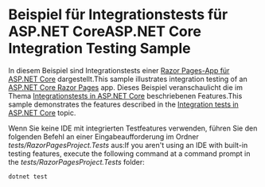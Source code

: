 # <a name="aspnet-core-integration-testing-sample"></a><span data-ttu-id="e23c9-101">Beispiel für Integrationstests für ASP.NET Core</span><span class="sxs-lookup"><span data-stu-id="e23c9-101">ASP.NET Core Integration Testing Sample</span></span>

<span data-ttu-id="e23c9-102">In diesem Beispiel sind Integrationstests einer [Razor Pages-App für ASP.NET Core](https://docs.microsoft.com/aspnet/core/mvc/razor-pages) dargestellt.</span><span class="sxs-lookup"><span data-stu-id="e23c9-102">This sample illustrates integration testing of an [ASP.NET Core Razor Pages](https://docs.microsoft.com/aspnet/core/mvc/razor-pages) app.</span></span> <span data-ttu-id="e23c9-103">Dieses Beispiel veranschaulicht die im Thema [Integrationstests in ASP.NET Core](https://docs.microsoft.com/aspnet/core/test/integration-tests) beschriebenen Features.</span><span class="sxs-lookup"><span data-stu-id="e23c9-103">This sample demonstrates the features described in the [Integration tests in ASP.NET Core](https://docs.microsoft.com/aspnet/core/test/integration-tests) topic.</span></span>

<span data-ttu-id="e23c9-104">Wenn Sie keine IDE mit integrierten Testfeatures verwenden, führen Sie den folgenden Befehl an einer Eingabeaufforderung im Ordner *tests/RazorPagesProject.Tests* aus:</span><span class="sxs-lookup"><span data-stu-id="e23c9-104">If you aren't using an IDE with built-in testing features, execute the following command at a command prompt in the *tests/RazorPagesProject.Tests* folder:</span></span>

```console
dotnet test
```
